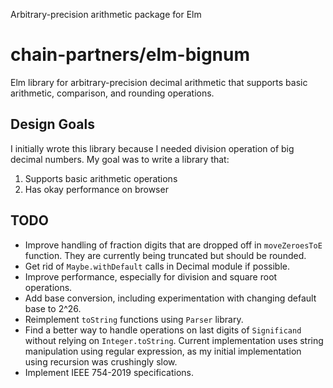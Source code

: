 Arbitrary-precision arithmetic package for Elm

# chain-partners/elm-bignum

Elm library for arbitrary-precision decimal arithmetic that supports basic arithmetic, comparison, and rounding operations.

## Design Goals

I initially wrote this library because I needed division operation of big decimal numbers. My goal was to write a library that:

1. Supports basic arithmetic operations
2. Has okay performance on browser

## TODO

* Improve handling of fraction digits that are dropped off in `moveZeroesToE` function. They are currently being truncated but should be rounded.
* Get rid of `Maybe.withDefault` calls in Decimal module if possible.
* Improve performance, especially for division and square root operations.
* Add base conversion, including experimentation with changing default base to 2^26.
* Reimplement `toString` functions using `Parser` library.
* Find a better way to handle operations on last digits of `Significand` without relying on `Integer.toString`. Current implementation uses string manipulation using regular expression, as my initial implementation using recursion was crushingly slow. 
* Implement IEEE 754-2019 specifications.
